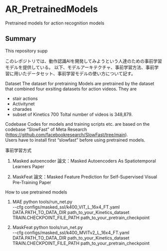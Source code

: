 # AR_PretrainedModels
Pretrained models for action recognition models

## Summary
This repository supp

このレポジトリでは、動作認識AIを開発してみようという人達のための事前学習モデルを提供している。
以下、モデルアーキテクチャ、事前学習方法、事前学習に用いたデータセット、事前学習モデルの使い方について記す。

Dataset
The dataset for pretraining 
Models are pretrained by the dataset that combined four exsiting datasets for action videos.  They are
* stair actions
* Activitynet
* charades
* subset of Kinetics 700
Toltal number of videos is 348,879.

Codebase
Codes for models and training scripts etc. are based on the codebase “SlowFast” of Meta Research (https://github.com/facebookresearch/SlowFast/tree/main).   
Users have to install first “slowfast” before using pretrained models.

事前学習方式
1. Masked autoencoder
論文：Masked Autoencoders As Spatiotemporal Learners
Paper

2. MaskFeat
論文：Masked Feature Prediction for Self-Supervised Visual Pre-Training
Paper  


How to use pretrained models
1. MAE
python tools/run_net.py \
  --cfg configs/masked_ssl/k400_VIT_L_16x4_FT.yaml \
  DATA.PATH_TO_DATA_DIR path_to_your_Kinetics_dataset \
  TRAIN.CHECKPOINT_FILE_PATH path_to_your_pretrain_checkpoint

2. MaskFeat
python tools/run_net.py \
  --cfg configs/masked_ssl/k400_MVITv2_L_16x4_FT.yaml \
  DATA.PATH_TO_DATA_DIR path_to_your_Kinetics_dataset \
  TRAIN.CHECKPOINT_FILE_PATH path_to_your_pretrain_checkpoint
